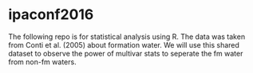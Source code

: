 # ipaconf2016
The following repo is for statistical analysis using R. The data was taken from Conti et al. (2005) about formation water. We will use this shared dataset to observe the power of multivar stats to seperate the fm water from non-fm waters.
